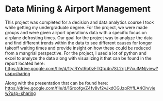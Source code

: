 # Data Mining & Airport Management
This project was completed for a decision and data analytics course I took while getting my undergraduate degree. For the project, we were made groups and were given airport operations data with a specific focus on airplane defrosting times. Our goal for the project was to analyze the data and find different trends within the data to see different causes for longer takeoff waiting times and provide insight on how these could be reduced from a mangrial perspective. For the project, I used a lot of python and excel to analyze the data along with visualizing it that can be found in the report located here: https://drive.google.com/file/d/1tylRYvtRo0zFTQtp4n7SL2rjLP7cuIMN/view?usp=sharing

Along with the presentation that can be found here:
https://drive.google.com/file/d/1SroofgvZ4fv8vf2vJkdOGJzpRYfLA4Oh/view?usp=sharing



